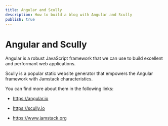 ```yaml
---
title: Angular and Scully
description: How to build a blog with Angular and Scully
publish: true
---
```


# Angular and Scully
Angular is a robust JavaScript framework that we can use to build excellent and performant web applications.

Scully is a popular static website generator that empowers the Angular framework with Jamstack characteristics.

You can find more about them in the following links:

- https://angular.io

- https://scully.io

- https://www.jamstack.org
